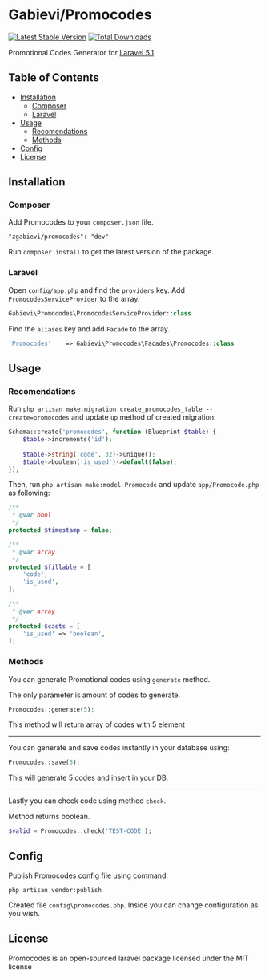 # Gabievi/Promocodes

[![Latest Stable Version](https://poser.pugx.org/zgabievi/promocodes/version.png)](https://packagist.org/packages/zgabievi/promocodes)
[![Total Downloads](https://poser.pugx.org/zgabievi/promocodes/d/total.png)](https://packagist.org/packages/zgabievi/promocodes)

Promotional Codes Generator for [Laravel 5.1](http://laravel.com/)

## Table of Contents
- [Installation](#installation)
    - [Composer](#composer)
    - [Laravel](#laravel)
- [Usage](#usage)
    - [Recomendations](#recomendations)
    - [Methods](#methods)
- [Config](#config)
- [License](#license)

## Installation

### Composer

Add Promocodes to your `composer.json` file.

    "zgabievi/promocodes": "dev"

Run `composer install` to get the latest version of the package.

### Laravel

Open `config/app.php` and find the `providers` key. Add `PromocodesServiceProvider` to the array.

```php
Gabievi\Promocodes\PromocodesServiceProvider::class
```

Find the `aliases` key and add `Facade` to the array. 

```php
'Promocodes'	=> Gabievi\Promocodes\Facades\Promocodes::class
```

## Usage

### Recomendations

Run `php artisan make:migration create_promocodes_table --create=promocodes` and update `up` method of created migration:

```php
Schema::create('promocodes', function (Blueprint $table) {
    $table->increments('id');
    
    $table->string('code', 32)->unique();
    $table->boolean('is_used')->default(false);
});
```

Then, run `php artisan make:model Promocode` and update `app/Promocode.php` as following:

```php
/**
 * @var bool
 */
protected $timestamp = false;

/**
 * @var array
 */
protected $fillable = [
	'code',
	'is_used',
];

/**
 * @var array
 */
protected $casts = [
	'is_used' => 'boolean',
];
```

### Methods

You can generate Promotional codes using `generate` method.

The only parameter is amount of codes to generate.


```php
Promocodes::generate(5);
```

This method will return array of codes with 5 element

---

You can generate and save codes instantly in your database using:

```php
Promocodes::save(5);
```

This will generate 5 codes and insert in your DB.

---

Lastly you can check code using method `check`.

Method returns boolean.

```php
$valid = Promocodes::check('TEST-CODE');
```

## Config

Publish Promocodes config file using command:

```
php artisan vendor:publish
```

Created file `config\promocodes.php`. Inside you can change configuration as you wish.

## License

Promocodes is an open-sourced laravel package licensed under the MIT license
